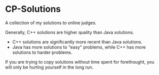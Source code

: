 # CP-Solutions
 A collection of my solutions to online judges.

Generally, C++ solutions are higher quality than Java solutions. 

- C++ solutions are significantly more recent than Java solutions.
- Java has more solutions to "easy" problems, while C++ has more solutions to harder problems.


If you are trying to copy solutions without time spent for forethought, you will only be hurting yourself in the long run.

